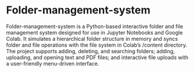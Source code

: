 # Folder-management-system
Folder-management-system is a Python-based interactive folder and file management system designed for use in Jupyter Notebooks and Google Colab. It simulates a hierarchical folder structure in memory and syncs folder and file operations with the file system in Colab’s /content directory. The project supports adding, deleting, and searching folders; adding, uploading, and opening text and PDF files; and interactive file uploads with a user-friendly menu-driven interface.
